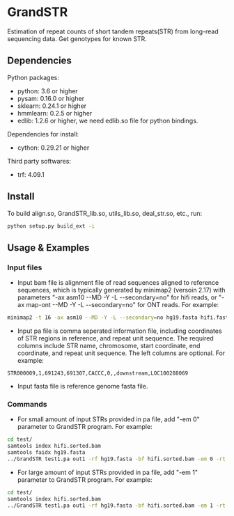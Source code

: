 # GrandSTR

Estimation of repeat counts of short tandem repeats(STR) from long-read sequencing data. Get genotypes for known STR.


## Dependencies

Python packages:
- python: 3.6 or higher
- pysam: 0.16.0 or higher
- sklearn: 0.24.1 or higher
- hmmlearn: 0.2.5 or higher
- edlib: 1.2.6 or higher, we need edlib.so file for python bindings.

Dependencies for install:
- cython: 0.29.21 or higher

Third party softwares:
- trf: 4.09.1


## Install

To build align.so, GrandSTR_lib.so, utils_lib.so, deal_str.so, etc., run:

```bash
python setup.py build_ext -i
```


## Usage & Examples

### Input files
- Input bam file is alignment file of read sequences aligned to reference sequences, which is typically generated by minimap2 (versoin 2.17) with parameters "-ax asm10 --MD -Y -L --secondary=no" for hifi reads, or "-ax map-ont --MD -Y -L --secondary=no" for ONT reads. For example:
```bash
minimap2 -t 16 -ax asm10 --MD -Y -L --secondary=no hg19.fasta hifi.fastq 2> align.log | samtools view -Sb - | samtools sort - -o hifi.sorted.bam
```

- Input pa file is comma seperated information file, including coordinates of STR regions in reference, and repeat unit sequence. The required columns include STR name, chromosome, start coordinate, end coordinate, and repeat unit sequence. The left columns are optional. For example:
```
STR000009,1,691243,691307,CACCC,0,,downstream,LOC100288069
```

- Input fasta file is reference genome fasta file. 

### Commands
- For small amount of input STRs provided in pa file, add "-em 0" parameter to GrandSTR program. For example:
```bash
cd test/
samtools index hifi.sorted.bam
samtools faidx hg19.fasta
../GrandSTR test1.pa out1 -rf hg19.fasta -bf hifi.sorted.bam -em 0 -rt hifi
```

- For large amount of input STRs provided in pa file, add "-em 1" parameter to GrandSTR program. For example:
```bash
cd test/
samtools index hifi.sorted.bam
../GrandSTR test1.pa out1 -rf hg19.fasta -bf hifi.sorted.bam -em 1 -rt hifi
```
